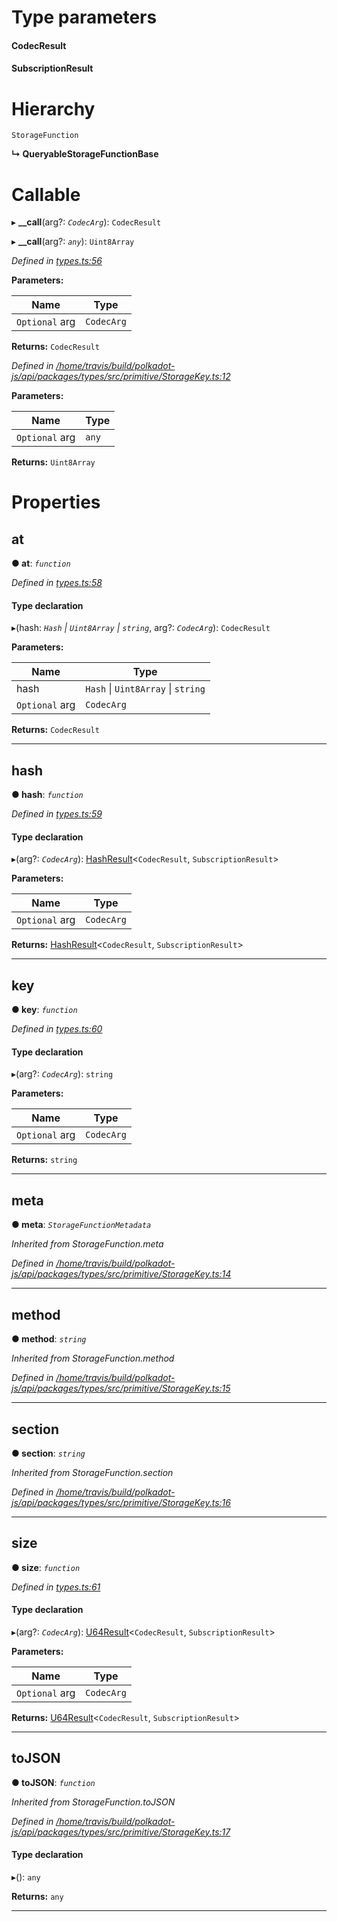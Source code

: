 

# Type parameters
#### CodecResult 
#### SubscriptionResult 
# Hierarchy

 `StorageFunction`

**↳ QueryableStorageFunctionBase**

# Callable
▸ **__call**(arg?: *`CodecArg`*): `CodecResult`

▸ **__call**(arg?: *`any`*): `Uint8Array`

*Defined in [types.ts:56](https://github.com/polkadot-js/api/blob/3e43bc5/packages/api/src/types.ts#L56)*

**Parameters:**

| Name | Type |
| ------ | ------ |
| `Optional` arg | `CodecArg` |

**Returns:** `CodecResult`

*Defined in [/home/travis/build/polkadot-js/api/packages/types/src/primitive/StorageKey.ts:12](https://github.com/polkadot-js/api/blob/3e43bc5/packages/types/src/primitive/StorageKey.ts#L12)*

**Parameters:**

| Name | Type |
| ------ | ------ |
| `Optional` arg | `any` |

**Returns:** `Uint8Array`

# Properties

<a id="at"></a>

##  at

**● at**: *`function`*

*Defined in [types.ts:58](https://github.com/polkadot-js/api/blob/3e43bc5/packages/api/src/types.ts#L58)*

#### Type declaration
▸(hash: *`Hash` \| `Uint8Array` \| `string`*, arg?: *`CodecArg`*): `CodecResult`

**Parameters:**

| Name | Type |
| ------ | ------ |
| hash | `Hash` \| `Uint8Array` \| `string` |
| `Optional` arg | `CodecArg` |

**Returns:** `CodecResult`

___
<a id="hash"></a>

##  hash

**● hash**: *`function`*

*Defined in [types.ts:59](https://github.com/polkadot-js/api/blob/3e43bc5/packages/api/src/types.ts#L59)*

#### Type declaration
▸(arg?: *`CodecArg`*): [HashResult](../modules/_types_.md#hashresult)<`CodecResult`, `SubscriptionResult`>

**Parameters:**

| Name | Type |
| ------ | ------ |
| `Optional` arg | `CodecArg` |

**Returns:** [HashResult](../modules/_types_.md#hashresult)<`CodecResult`, `SubscriptionResult`>

___
<a id="key"></a>

##  key

**● key**: *`function`*

*Defined in [types.ts:60](https://github.com/polkadot-js/api/blob/3e43bc5/packages/api/src/types.ts#L60)*

#### Type declaration
▸(arg?: *`CodecArg`*): `string`

**Parameters:**

| Name | Type |
| ------ | ------ |
| `Optional` arg | `CodecArg` |

**Returns:** `string`

___
<a id="meta"></a>

##  meta

**● meta**: *`StorageFunctionMetadata`*

*Inherited from StorageFunction.meta*

*Defined in [/home/travis/build/polkadot-js/api/packages/types/src/primitive/StorageKey.ts:14](https://github.com/polkadot-js/api/blob/3e43bc5/packages/types/src/primitive/StorageKey.ts#L14)*

___
<a id="method"></a>

##  method

**● method**: *`string`*

*Inherited from StorageFunction.method*

*Defined in [/home/travis/build/polkadot-js/api/packages/types/src/primitive/StorageKey.ts:15](https://github.com/polkadot-js/api/blob/3e43bc5/packages/types/src/primitive/StorageKey.ts#L15)*

___
<a id="section"></a>

##  section

**● section**: *`string`*

*Inherited from StorageFunction.section*

*Defined in [/home/travis/build/polkadot-js/api/packages/types/src/primitive/StorageKey.ts:16](https://github.com/polkadot-js/api/blob/3e43bc5/packages/types/src/primitive/StorageKey.ts#L16)*

___
<a id="size"></a>

##  size

**● size**: *`function`*

*Defined in [types.ts:61](https://github.com/polkadot-js/api/blob/3e43bc5/packages/api/src/types.ts#L61)*

#### Type declaration
▸(arg?: *`CodecArg`*): [U64Result](../modules/_types_.md#u64result)<`CodecResult`, `SubscriptionResult`>

**Parameters:**

| Name | Type |
| ------ | ------ |
| `Optional` arg | `CodecArg` |

**Returns:** [U64Result](../modules/_types_.md#u64result)<`CodecResult`, `SubscriptionResult`>

___
<a id="tojson"></a>

##  toJSON

**● toJSON**: *`function`*

*Inherited from StorageFunction.toJSON*

*Defined in [/home/travis/build/polkadot-js/api/packages/types/src/primitive/StorageKey.ts:17](https://github.com/polkadot-js/api/blob/3e43bc5/packages/types/src/primitive/StorageKey.ts#L17)*

#### Type declaration
▸(): `any`

**Returns:** `any`

___

